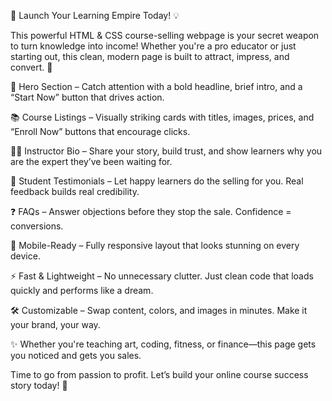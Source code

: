 🚀 Launch Your Learning Empire Today! 💡

This powerful HTML & CSS course-selling webpage is your secret weapon to turn knowledge into income! Whether you're a pro educator or just starting out, this clean, modern page is built to attract, impress, and convert. 💸

🎯 Hero Section – Catch attention with a bold headline, brief intro, and a “Start Now” button that drives action.

📚 Course Listings – Visually striking cards with titles, images, prices, and “Enroll Now” buttons that encourage clicks.

🧑‍🏫 Instructor Bio – Share your story, build trust, and show learners why you are the expert they’ve been waiting for.

💬 Student Testimonials – Let happy learners do the selling for you. Real feedback builds real credibility.

❓ FAQs – Answer objections before they stop the sale. Confidence = conversions.

📱 Mobile-Ready – Fully responsive layout that looks stunning on every device.

⚡ Fast & Lightweight – No unnecessary clutter. Just clean code that loads quickly and performs like a dream.

🛠️ Customizable – Swap content, colors, and images in minutes. Make it your brand, your way.

✨ Whether you're teaching art, coding, fitness, or finance—this page gets you noticed and gets you sales.

Time to go from passion to profit. Let’s build your online course success story today! 🚀
